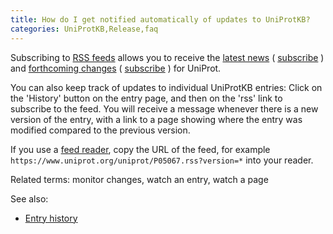 ```yaml
---
title: How do I get notified automatically of updates to UniProtKB?
categories: UniProtKB,Release,faq
---
```


Subscribing to [RSS feeds](http://en.wikipedia.org/wiki/RSS) allows you to receive the [latest news](http://www.uniprot.org/news/) ( [subscribe](http://www.uniprot.org/news/?format=rss) ) and [forthcoming changes](http://www.uniprot.org/help/changes) ( [subscribe](http://www.uniprot.org/help/?fil=section:changes&format=rss) ) for UniProt.

You can also keep track of updates to individual UniProtKB entries: Click on the 'History' button on the entry page, and then on the 'rss' link to subscribe to the feed. You will receive a message whenever there is a new version of the entry, with a link to a page showing where the entry was modified compared to the previous version.

If you use a [feed reader](http://en.wikipedia.org/wiki/Comparison%5Fof%5Ffeed%5Faggregators), copy the URL of the feed, for example `https://www.uniprot.org/uniprot/P05067.rss?version=*` into your reader.

Related terms: monitor changes, watch an entry, watch a page

See also:

-   [Entry history](https://www.uniprot.org/help/entry%5Fhisto)
